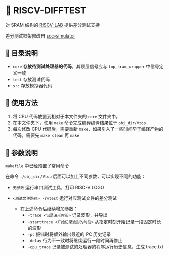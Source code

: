 # 🧬 RISCV-DIFFTEST

对 SRAM 结构的 [RISCV-LAB](https://code.educoder.net/ppg69fuwb/riscv-lab) 提供差分测试支持

差分测试框架修改自 [soc-simulator](https://github.com/cyyself/soc-simulator)

## 📑 目录说明

- `core` **存放待测试处理器的代码**，其顶层信号应与 `top_sram_wrapper` 中信号定义一致
- `test` 存放测试代码
- `src` 存放模拟器代码

## 🔨 使用方法

1. 将 CPU 代码放置到相对于本文件夹的 `core` 文件夹中。
2. 在本文件夹下，使用 `make` 命令完成编译编译结果位于 `obj_dir/Vtop`
3. 每次修改 CPU 代码后，需要重新 `make`，如果引入了一些时间早于编译产物的代码，需要先 `make clean` 再 `make`

## 🧪 参数说明

`makefile` 中已经预置了常用命令

在命令 `./obj_dir/Vtop` 后面可以加上不同参数，可以实现不同的功能：

- `无参数` 运行串口测试工具，打印 RISC-V LOGO
- `<测试文件路径> -rvtest` 运行对应测试文件的差分测试

  - 在上述命令后继续增加参数：
    - `-trace <记录波形时长>` 记录波形，并导出
    - `-starttrace <开始记录波形的时刻>` 从指定时刻开始记录一段固定时长的波形
    - `-pc` 报错时将额外输出最近的 PC 历史记录
    - `-delay` 行为不一致时将继续运行一段时间再停止
    - `-cpu_trace` 记录被测试的处理器的程序运行历史信息，生成 trace.txt
